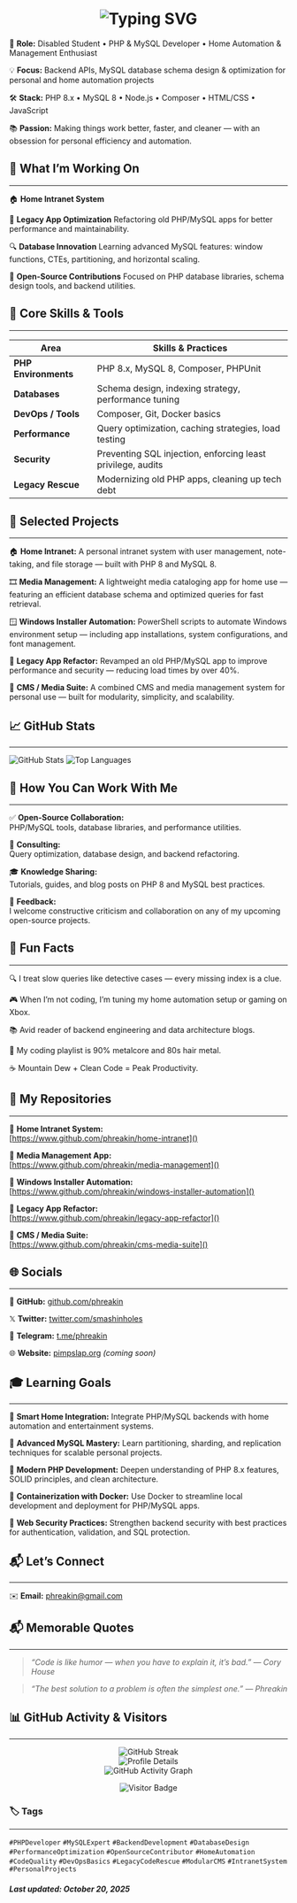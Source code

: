 <h1 align="center">
  <img src="https://readme-typing-svg.demolab.com?font=Fira+Code&weight=600&size=26&pause=1000&color=F8D866&center=true&vCenter=true&width=750&lines=Hi!%20I%27m%20Phreakin;PHP%20and%20MySQL%20Developer;Home%20Automation%20%26%20Management%20Developer;Windows%20Custom%20Scripts%20Developer" alt="Typing SVG" />
</h1>

🎯 **Role:**
Disabled Student • PHP & MySQL Developer • Home Automation & Management Enthusiast

💡 **Focus:**
Backend APIs, MySQL database schema design & optimization for personal and home automation projects

🛠️ **Stack:**
PHP 8.x • MySQL 8 • Node.js • Composer • HTML/CSS • JavaScript

📚 **Passion:**
Making things work better, faster, and cleaner — with an obsession for personal efficiency and automation.

## 🚀 What I’m Working On

---

🏠 **Home Intranet System**
[](https://)

🧠 **Legacy App Optimization**
Refactoring old PHP/MySQL apps for better performance and maintainability.

🔍 **Database Innovation**
Learning advanced MySQL features: window functions, CTEs, partitioning, and horizontal scaling.

🧩 **Open-Source Contributions**
Focused on PHP database libraries, schema design tools, and backend utilities.

## 🧩 Core Skills & Tools

---


| Area                 | Skills & Practices                                          |
| -------------------- | ----------------------------------------------------------- |
| **PHP Environments** | PHP 8.x, MySQL 8, Composer, PHPUnit                         |
| **Databases**        | Schema design, indexing strategy, performance tuning        |
| **DevOps / Tools**   | Composer, Git, Docker basics                                |
| **Performance**      | Query optimization, caching strategies, load testing        |
| **Security**         | Preventing SQL injection, enforcing least privilege, audits |
| **Legacy Rescue**    | Modernizing old PHP apps, cleaning up tech debt             |

## 📂 Selected Projects

---

🏠 **Home Intranet:**
A personal intranet system with user management, note-taking, and file storage — built with PHP 8 and MySQL 8.

🎞️ **Media Management:**
A lightweight media cataloging app for home use — featuring an efficient database schema and optimized queries for fast retrieval.

🪟 **Windows Installer Automation:**
PowerShell scripts to automate Windows environment setup — including app installations, system configurations, and font management.

🧱 **Legacy App Refactor:**
Revamped an old PHP/MySQL app to improve performance and security — reducing load times by over 40%.

🧩 **CMS / Media Suite:**
A combined CMS and media management system for personal use — built for modularity, simplicity, and scalability.

## 📈 GitHub Stats

---

![GitHub Stats](https://github-readme-stats.vercel.app/api?username=phreakin&show_icons=true&theme=radical)
![Top Languages](https://github-readme-stats.vercel.app/api/top-langs/?username=phreakin&layout=compact&theme=radical)

## 🤝 How You Can Work With Me

---

✅ **Open-Source Collaboration:**<br>
PHP/MySQL tools, database libraries, and performance utilities.

💼 **Consulting:**<br>
Query optimization, database design, and backend refactoring.

🎓 **Knowledge Sharing:**<br>
Tutorials, guides, and blog posts on PHP 8 and MySQL best practices.

📢 **Feedback:**<br>
I welcome constructive criticism and collaboration on any of my upcoming open-source projects.

## 🧠 Fun Facts

---

🔍 I treat slow queries like detective cases — every missing index is a clue.

🎮 When I’m not coding, I’m tuning my home automation setup or gaming on Xbox.

📚 Avid reader of backend engineering and data architecture blogs.

🎵 My coding playlist is 90% metalcore and 80s hair metal.

☕ Mountain Dew + Clean Code = Peak Productivity.

## 🔗 My Repositories

---

📂 **Home Intranet System:**<br>
[https://www.github.com/phreakin/home-intranet]()

📂 **Media Management App:**<br>
[https://www.github.com/phreakin/media-management]()

📂 **Windows Installer Automation:**<br>
[https://www.github.com/phreakin/windows-installer-automation]()

📂 **Legacy App Refactor:**<br>
[https://www.github.com/phreakin/legacy-app-refactor]()

📂 **CMS / Media Suite:**<br>
[https://www.github.com/phreakin/cms-media-suite]()


## 🌐 Socials

---

🐙 **GitHub:**
[github.com/phreakin](https://github.com/phreakin)

𝕏 **Twitter:**
[twitter.com/smashinholes](https://twitter.com/smashinholes)

💬 **Telegram:**
[t.me/phreakin](https://t.me/phreakin)

🌐 **Website:**
[pimpslap.org](https://pimpslap.org) *(coming soon)*

## 🎓 Learning Goals

---

🤖 **Smart Home Integration:**
Integrate PHP/MySQL backends with home automation and entertainment systems.

🧮 **Advanced MySQL Mastery:**
Learn partitioning, sharding, and replication techniques for scalable personal projects.

🧱 **Modern PHP Development:**
Deepen understanding of PHP 8.x features, SOLID principles, and clean architecture.

🐳 **Containerization with Docker:**
Use Docker to streamline local development and deployment for PHP/MySQL apps.

🔐 **Web Security Practices:**
Strengthen backend security with best practices for authentication, validation, and SQL protection.

## 📬 Let’s Connect

---

✉️ **Email:**
[phreakin@gmail.com](mailto:phreakin@gmail.com)

## 📬 Memorable Quotes

---

> _“Code is like humor — when you have to explain it, it’s bad.” — Cory House_

> _“The best solution to a problem is often the simplest one.” — Phreakin_

## 📊 GitHub Activity & Visitors

---

<p align="center">
  <img src="https://streak-stats.demolab.com?user=phreakin&theme=radical&hide_border=true&border_radius=5" alt="GitHub Streak" /><br>
  <img src="https://github-profile-summary-cards.vercel.app/api/cards/profile-details?username=phreakin&theme=radical" alt="Profile Details" /><br>
  <img src="https://github-readme-activity-graph.vercel.app/graph?username=phreakin&theme=redical&hide_border=true" alt="GitHub Activity Graph" />
</p>

<p align="center">
  <img src="https://api.visitorbadge.io/api/visitors?path=https%3A%2F%2Fwww.github.com%2Fphreakin&label=Profile+Views&labelColor=%230d1117&countColor=%23f8d866&style=flat-square" alt="Visitor Badge" />
</p>

### 🏷️ Tags

---

`#PHPDeveloper` `#MySQLExpert` `#BackendDevelopment` `#DatabaseDesign`
`#PerformanceOptimization` `#OpenSourceContributor` `#HomeAutomation`
`#CodeQuality` `#DevOpsBasics` `#LegacyCodeRescue` `#ModularCMS`
`#IntranetSystem` `#PersonalProjects`

#### _Last updated: October 20, 2025_
